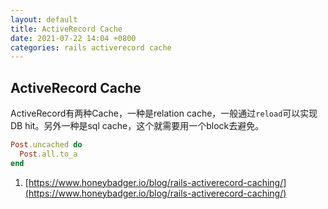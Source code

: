 ```yaml
---
layout: default
title: ActiveRecord Cache
date: 2021-07-22 14:04 +0800
categories: rails activerecord cache
---
```


## ActiveRecord Cache

ActiveRecord有两种Cache，一种是relation cache，一般通过`reload`可以实现DB hit。另外一种是sql cache，这个就需要用一个block去避免。

```ruby
Post.uncached do
  Post.all.to_a
end
```

1. [https://www.honeybadger.io/blog/rails-activerecord-caching/](https://www.honeybadger.io/blog/rails-activerecord-caching/)
